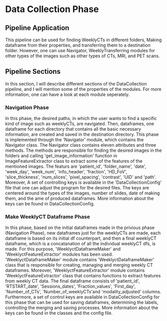 # Data Collection Phase
## Pipeline Application
This pipeline can be used for finding WeeklyCTs in different folders, Making dataframe from their properties, and transferring them to a destination folder. However, one can use Navigator, WeeklyTransferring modules for other types of the images such as other types of CTs, MRI, and PET scans. 

## Pipeline Sections
In this section, I will describe different sections of the DataCollection pipeline, and I will mention some of the properties of the modules. For more information, one can have a look at each module seperately.

### **Navigation Phase**
In this phase, the desired paths, in which the user wants to find a specific kind of image such as weeklyCTs, are navigated. Then, dataframes, one dataframe for each directory that contains all the basic necessary information, are created and saved in the destination directory. This phase is implemented through the 'Navigator' module, which contains the Navigator class. The Navigator class contains eleven attributes and three methods. The methods are responsible for finding the desired images in the folders and calling 'get_image_information' function in ImageFeatureExtractor class to extract some of the features of the mentioned images. The featurs are 'patient_id', 'folder_name', 'date', 'week_day', 'week_num', 'info_header', 'fraction', 'HD_FoV', 'slice_thickness', 'num_slices', 'pixel_spacing', 'contrast', 'UID' and 'path'. Moreover, A set of controlling keys is available in the 'DataCollectionConfig' file that one can adjust the program for the desired files. The keys are centered around the types of the images, number of slides, date of making them, and the ame of produced dataframes. More information about the keys can be found in DataCollectionConfig.

### **Make WeeklyCT Dataframe Phase**
In this phase, based on the initial dataframes made in the privious phase (Navigation Phase), new dataframes just for the weeklyCTs are made, each dataframe is based on its initial df counterpart, and then a final weeklyCT dataframe, which is a concatanation of all the individual weeklyCT dfs, is made. For this purpose,  'WeeklyctDataframeMaker' and 'WeeklyctFeatureExtractor' modules has been used. 'WeeklyctDataframeMaker' module contains 'WeeklyctDataframeMaker' class that is responsible for creating, managing and merging weekly CT dataframes. Moreover, 'WeeklyctFeatureExtractor' module contains 'WeeklyctFeatureExtractor' class that contains functions to extract features from weekly CT data. The final dataframe consists of 'patient_id', 'RTSTART_date', 'Sessions_dates', 'Fraction_values', 'First_day', 'Number_of_CTs', 'Number_of_weeklyCTs'and 'modality_adjusted' columns. Furthermore, a set of control keys are available in DataCollectionConfig for this phase that can be used for saving dataframes, determining the labels, controlling the merging and saving processes. More information about the keys can be found in the classes and the config file.

